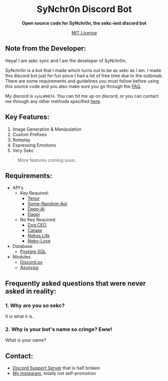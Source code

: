 <h1 align="center">SyNchr0n Discord Bot</h1>
<p align="center"><b>Open source code for SyNchr0n, the sekc-iest discord bot</b></p>
<a href="https://github.com/sync-desu/synchron-bot/blob/main/LICENSE"><p align="center">MIT License</p></a>


## **Note from the Developer:**
Heya! I am sekc sync and I am the developer of SyNchr0n. 

SyNchr0n is a bot that I made which turns out to be as sekc as I am. I made this discord bot just for fun since I had a lot of free time due to the outbreak. There are some requirements and guidelines you must follow before using this source code and you also make sure you go through the [FAQ](https://github.com/sync-desu/synchron-bot/blob/main/README.md#frequently-asked-questions-that-were-never-asked-in-reality "FAQ").

My discord is `឵sync឵#9074`. You can hit me up on discord, or you can contact me through any other methods specified [here](https://github.com/sync-desu/synchron-bot/blob/main/README.md#contact "Contact").


## **Key Features:**
1. Image Generation & Manipulation
2. Custom Prefixes
3. Roleplay
4. Expressing Emotions
5. Very Sekc
> More features coming soon..


## **Requirements:**
- API's
    - Key Required:
        - [Tenor](https://tenor.com/gifapi "Tenor API")
        - [Some-Random-Api](https://some-random-api.ml/ "Some-Random-API")
        - [Deep-AI](https://deepai.org/apis "Deep-AI API")
        - [Dagpi](https://dagpi.xyz/ "Dagpi API")
    - No Key Required:
        - [Dog.CEO](https://dog.ceo/api "Dog Imgen API")
        - [Cataas](https://cataas.com "Cat Imgen API")
        - [Nekos.Life](https://www.nekos.life/api/v2/endpoints "Nekos.Life Endpoints")
        - [Neko-Love](https://neko-love.xyz "Neko-Love")
- Database
    - [Postgre SQL](https://www.postgresql.org/ "PostgreSQL")
- Modules
    - [Discord.py](https://pypi.org/project/discord.py/ "Discord.py")
    - [Asyncpg](https://pypi.org/project/asyncpg/ "Asyncpg")


## **Frequently asked questions that were never asked in reality:**
### 1. Why are you so sekc?
It is what it is.
### 2. Why is your bot's name so cringe? Eww!
What is your name?


## **Contact:**
- [Discord Support Server](https://discord.gg/vMrFHAQETE) that is half broken
- [My Instagram](https://www.instagram.com/amvsync/), totally not self-promotion
